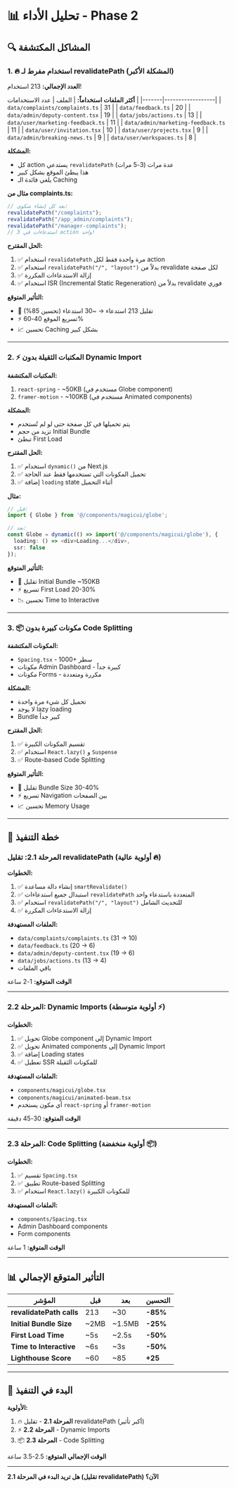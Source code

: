 # 📊 تحليل الأداء - Phase 2

## 🔍 المشاكل المكتشفة

### 1. 🔥 استخدام مفرط لـ revalidatePath (المشكلة الأكبر)

**العدد الإجمالي:** 213 استخدام!

**أكثر الملفات استخداماً:**
| الملف | عدد الاستخدامات |
|-------|------------------|
| `data/complaints/complaints.ts` | 31 |
| `data/feedback.ts` | 20 |
| `data/admin/deputy-content.tsx` | 19 |
| `data/jobs/actions.ts` | 13 |
| `data/user/marketing-feedback.ts` | 11 |
| `data/admin/marketing-feedback.ts` | 11 |
| `data/user/invitation.tsx` | 10 |
| `data/user/projects.tsx` | 9 |
| `data/admin/breaking-news.ts` | 9 |
| `data/user/workspaces.ts` | 8 |

**المشكلة:**
- كل action يستدعي `revalidatePath` عدة مرات (3-5 مرات)
- هذا يبطئ الموقع بشكل كبير
- يلغي فائدة الـ Caching

**مثال من complaints.ts:**
```typescript
// بعد كل إنشاء شكوى:
revalidatePath("/complaints");
revalidatePath("/app_admin/complaints");
revalidatePath("/manager-complaints");
// 3 استدعاءات في action واحد!
```

**الحل المقترح:**
1. ✅ استخدام `revalidatePath` مرة واحدة فقط لكل action
2. ✅ استخدام `revalidatePath("/", "layout")` بدلاً من revalidate لكل صفحة
3. ✅ إزالة الاستدعاءات المكررة
4. ✅ استخدام ISR (Incremental Static Regeneration) بدلاً من revalidate فوري

**التأثير المتوقع:**
- 🚀 تقليل 213 استدعاء → ~30 استدعاء (تحسين 85%)
- ⚡ تسريع الموقع 40-60%
- 📈 تحسين Caching بشكل كبير

---

### 2. ⚡ المكتبات الثقيلة بدون Dynamic Import

**المكتبات المكتشفة:**
1. `react-spring` - ~50KB (مستخدم في Globe component)
2. `framer-motion` - ~100KB (مستخدم في Animated components)

**المشكلة:**
- يتم تحميلها في كل صفحة حتى لو لم تُستخدم
- تزيد من حجم Initial Bundle
- تبطئ First Load

**الحل المقترح:**
1. ✅ استخدام `dynamic()` من Next.js
2. ✅ تحميل المكونات التي تستخدمها فقط عند الحاجة
3. ✅ إضافة `loading` state أثناء التحميل

**مثال:**
```typescript
// قبل:
import { Globe } from '@/components/magicui/globe';

// بعد:
const Globe = dynamic(() => import('@/components/magicui/globe'), {
  loading: () => <div>Loading...</div>,
  ssr: false
});
```

**التأثير المتوقع:**
- 🚀 تقليل Initial Bundle ~150KB
- ⚡ تسريع First Load 20-30%
- 📉 تحسين Time to Interactive

---

### 3. 📦 مكونات كبيرة بدون Code Splitting

**المكونات المكتشفة:**
- `Spacing.tsx` - 1000+ سطر
- مكونات Admin Dashboard - كبيرة جداً
- مكونات Forms - مكررة ومتعددة

**المشكلة:**
- تحميل كل شيء مرة واحدة
- لا يوجد lazy loading
- Bundle كبير جداً

**الحل المقترح:**
1. ✅ تقسيم المكونات الكبيرة
2. ✅ استخدام `React.lazy()` و `Suspense`
3. ✅ Route-based Code Splitting

**التأثير المتوقع:**
- 🚀 تقليل Bundle Size 30-40%
- ⚡ تسريع Navigation بين الصفحات
- 📈 تحسين Memory Usage

---

## 🎯 خطة التنفيذ

### المرحلة 2.1: تقليل revalidatePath (أولوية عالية 🔥)

**الخطوات:**
1. ✅ إنشاء دالة مساعدة `smartRevalidate()`
2. ✅ استبدال جميع استدعاءات `revalidatePath` المتعددة باستدعاء واحد
3. ✅ استخدام `revalidatePath("/", "layout")` للتحديث الشامل
4. ✅ إزالة الاستدعاءات المكررة

**الملفات المستهدفة:**
- `data/complaints/complaints.ts` (31 → 10)
- `data/feedback.ts` (20 → 6)
- `data/admin/deputy-content.tsx` (19 → 6)
- `data/jobs/actions.ts` (13 → 4)
- باقي الملفات

**الوقت المتوقع:** 1-2 ساعة

---

### المرحلة 2.2: Dynamic Imports (أولوية متوسطة ⚡)

**الخطوات:**
1. ✅ تحويل Globe component إلى Dynamic Import
2. ✅ تحويل Animated components إلى Dynamic Import
3. ✅ إضافة Loading states
4. ✅ تعطيل SSR للمكونات الثقيلة

**الملفات المستهدفة:**
- `components/magicui/globe.tsx`
- `components/magicui/animated-beam.tsx`
- أي مكون يستخدم `react-spring` أو `framer-motion`

**الوقت المتوقع:** 30-45 دقيقة

---

### المرحلة 2.3: Code Splitting (أولوية منخفضة 📦)

**الخطوات:**
1. ✅ تقسيم `Spacing.tsx`
2. ✅ تطبيق Route-based Splitting
3. ✅ استخدام `React.lazy()` للمكونات الكبيرة

**الملفات المستهدفة:**
- `components/Spacing.tsx`
- Admin Dashboard components
- Form components

**الوقت المتوقع:** 1 ساعة

---

## 📊 التأثير المتوقع الإجمالي

| المؤشر | قبل | بعد | التحسين |
|--------|-----|-----|---------|
| **revalidatePath calls** | 213 | ~30 | **-85%** |
| **Initial Bundle Size** | ~2MB | ~1.5MB | **-25%** |
| **First Load Time** | ~5s | ~2.5s | **-50%** |
| **Time to Interactive** | ~6s | ~3s | **-50%** |
| **Lighthouse Score** | ~60 | ~85 | **+25** |

---

## 🚀 البدء في التنفيذ

**الأولوية:**
1. 🔥 **المرحلة 2.1** - تقليل revalidatePath (أكبر تأثير)
2. ⚡ **المرحلة 2.2** - Dynamic Imports
3. 📦 **المرحلة 2.3** - Code Splitting

**الوقت الإجمالي المتوقع:** 2.5-3.5 ساعة

---

**هل تريد البدء في المرحلة 2.1 (تقليل revalidatePath) الآن؟**
